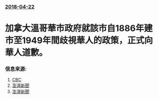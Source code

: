 ### [2018-04-22](/news/2018/04/22/index.md)

##### 
# 加拿大溫哥華市政府就該市自1886年建市至1949年間歧視華人的政策，正式向華人道歉。 




### 信息来源:

1. [CBC](http://www.cbc.ca/news/canada/british-columbia/city-of-vancouver-formal-apology-historical-discrimination-1.4630905)
2. [澎湃新聞](https://www.thepaper.cn/newsDetail_forward_2090545)
3. [澎湃新聞](https://www.thepaper.cn/newsDetail_forward_2091751)
